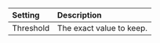 | Setting       | Description              |
| :------------ | :----------------------- |
| Threshold | The exact value to keep. |
